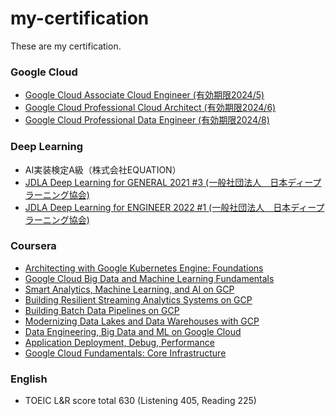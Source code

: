 # my-certification
These are my certification.

### Google Cloud
- [Google Cloud Associate Cloud Engineer (有効期限2024/5)](https://www.credential.net/69b523ee-b88b-452f-be3d-c3eee294740e)
- [Google Cloud Professional Cloud Architect (有効期限2024/6)](https://www.credential.net/88c3139a-02a4-4fa6-ae53-944bc543ef66?key=bf71052df62f823ee927b58b8566900bef5795cc498311343a038b1b9580914d)
- [Google Cloud Professional Data Engineer (有効期限2024/8)](https://www.credential.net/136da6fb-cf74-4bda-a834-3ec4bc7cd5d0)

### Deep Learning
- AI実装検定A級（株式会社EQUATION）
- [JDLA Deep Learning for GENERAL 2021 #3
 (一般社団法人　日本ディープラーニング協会)](https://www.openbadge-global.com/ns/portal/openbadge/public/assertions/detail/RnpqUDZwU1EwRm5STC8rd1FUMlV5UT09)
- [JDLA Deep Learning for ENGINEER 2022 #1
 (一般社団法人　日本ディープラーニング協会)](https://www.openbadge-global.com/ns/portal/openbadge/public/assertions/detail/OVd1eFE4OGRNYmc1alkyRXJnNDNvQT09)

### Coursera
- [Architecting with Google Kubernetes Engine: Foundations](https://www.coursera.org/account/accomplishments/verify/L7F7E7GALDXE)
- [Google Cloud Big Data and Machine Learning Fundamentals](https://www.coursera.org/account/accomplishments/verify/HLZYDN3ST9FE)
- [Smart Analytics, Machine Learning, and AI on GCP](https://www.coursera.org/account/accomplishments/verify/23YW9ZGRPCZS)
- [Building Resilient Streaming Analytics Systems on GCP](https://www.coursera.org/account/accomplishments/verify/F8CGP58U7BL9)
- [Building Batch Data Pipelines on GCP](https://www.coursera.org/account/accomplishments/verify/MA8FQ6HNH6LF)
- [Modernizing Data Lakes and Data Warehouses with GCP](https://www.coursera.org/account/accomplishments/verify/RQQ32B9PV5QX)
- [Data Engineering, Big Data and ML on Google Cloud](https://www.coursera.org/account/accomplishments/specialization/PVLF2RH6GG94)
- [Application Deployment, Debug, Performance](https://www.coursera.org/account/accomplishments/verify/ZWY2X8EULHNL)
- [Google Cloud Fundamentals: Core Infrastructure](https://www.coursera.org/account/accomplishments/verify/YQ7GYB23UKC6)

### English
- TOEIC L&R score total 630 (Listening 405, Reading 225)
